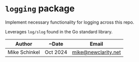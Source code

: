 # `logging` package

Implement necessary functionality for logging across this repo.

Leverages `log/slog` found in the Go standard library.

|Author| ~Date    | Email                 |
|---|----------|-----------------------|
|Mike Schinkel| Oct 2024 | <mike@newclarity.net> |


